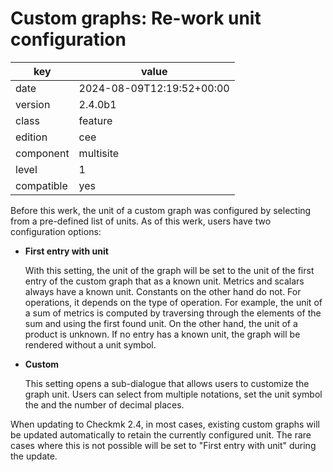 [//]: # (werk v2)
# Custom graphs: Re-work unit configuration

key        | value
---------- | ---
date       | 2024-08-09T12:19:52+00:00
version    | 2.4.0b1
class      | feature
edition    | cee
component  | multisite
level      | 1
compatible | yes

Before this werk, the unit of a custom graph was configured by selecting from a pre-defined list of
units. As of this werk, users have two configuration options:

* **First entry with unit**

  With this setting, the unit of the graph will be set to the unit of the first entry of the custom
  graph that as a known unit. Metrics and scalars always have a known unit. Constants on the other
  hand do not. For operations, it depends on the type of operation. For example, the unit of a sum
  of metrics is computed by traversing through the elements of the sum and using the first found
  unit. On the other hand, the unit of a product is unknown. If no entry has a known unit, the graph
  will be rendered without a unit symbol.

* **Custom**

  This setting opens a sub-dialogue that allows users to customize the graph unit. Users can select
  from multiple notations, set the unit symbol the and the number of decimal places.

When updating to Checkmk 2.4, in most cases, existing custom graphs will be updated automatically to
retain the currently configured unit. The rare cases where this is not possible will be set to
"First entry with unit" during the update.
